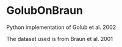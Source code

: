 # GolubOnBraun

Python implementation of Golub et al. 2002

The dataset used is from Braun et al. 2001
